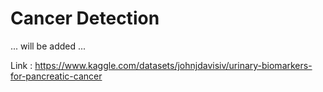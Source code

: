 # Cancer Detection

... will be added ...

Link : https://www.kaggle.com/datasets/johnjdavisiv/urinary-biomarkers-for-pancreatic-cancer
